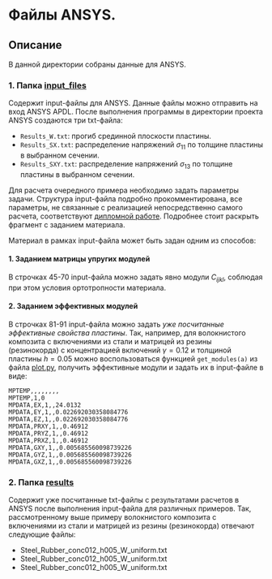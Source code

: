 # Файлы ANSYS.

## Описание
В данной директории собраны данные для ANSYS.

### 1. Папка [input_files](input_files)

Содержит input-файлы для ANSYS. Данные файлы можно отправить на вход ANSYS APDL. После выполнения программы в 
директории проекта ANSYS создаются три txt-файла:

* ```Results_W.txt```: прогиб срединной плоскости пластины.
*  ```Results_SX.txt```: распределение напряжений  $\sigma_{11}$ по толщине пластины в выбранном сечении.
* ```Results_SXY.txt```: распределение напряжений  $\sigma_{13}$ по толщине пластины в выбранном сечении.

Для расчета очередного примера необходимо задать параметры задачи. Структура input-файла подробно прокомментирована, все
параметры, не связанные с реализацией непосредственно самого расчета, соответствуют
[дипломной работе](others/Дипломная_работа.pdf). Подробнее стоит раскрыть фрагмент с заданием материала.

Материал в рамках input-файла может быть задан одним из способов:

#### 1. Заданием матрицы упругих модулей

В строчках 45-70 input-файла можно задать явно модули $C_{ijkl}$, соблюдая при этом условия ортотропности материала.

#### 2. Заданием эффективных модулей

В строчках 81-91 input-файла можно задать *уже посчитанные эффективные свойства пластины*. Так, например,
для волокнистого композита с включениями из стали и матрицей из резины (резинокорда) с концентрацией включений
$\gamma = 0.12$ и толщиной пластины $h = 0.05$ можно воспользоваться функцией ```get_modules(a)``` из файла
[plot.py](plot.py), получить эффективные модули и задать их в input-файле в виде:

```textmate
MPTEMP,,,,,,,,  
MPTEMP,1,0  
MPDATA,EX,1,,24.0132
MPDATA,EY,1,,0.022692030358084776
MPDATA,EZ,1,,0.022692030358084776
MPDATA,PRXY,1,,0.46912
MPDATA,PRYZ,1,,0.46912
MPDATA,PRXZ,1,,0.46912
MPDATA,GXY,1,,0.005685560098739226
MPDATA,GYZ,1,,0.005685560098739226
MPDATA,GXZ,1,,0.005685560098739226
```



### 2. Папка [results](results)

Содержит уже посчитанные txt-файлы с результатами расчетов в ANSYS после выполнения input-файла для различных примеров.
Так, рассмотренному выше примеру волокнистого композита с включениями из стали и матрицей из резины (резинокорда) отвечают следующие файлы:

* Steel_Rubber_conc012_h005_W_uniform.txt
* Steel_Rubber_conc012_h005_W_uniform.txt
* Steel_Rubber_conc012_h005_W_uniform.txt

